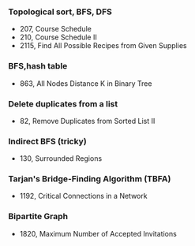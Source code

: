 ### Topological sort, BFS, DFS
- 207, Course Schedule
- 210, Course Schedule II
- 2115, Find All Possible Recipes from Given Supplies

### BFS,hash table
- 863, All Nodes Distance K in Binary Tree

### Delete duplicates from a list
- 82, Remove Duplicates from Sorted List II 

### Indirect BFS (tricky)
- 130, Surrounded Regions

### Tarjan's Bridge-Finding Algorithm (TBFA)
- 1192, Critical Connections in a Network

### Bipartite Graph
- 1820, Maximum Number of Accepted Invitations
